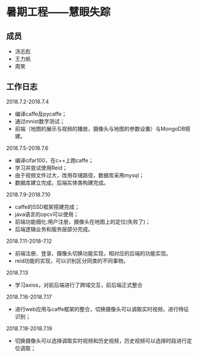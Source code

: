 暑期工程——慧眼失踪
=====
成员
--
+ 汤志彪
+ 王力帆
+ 周笑

工作日志
--
2018.7.2-2018.7.4
* 编译caffe及pycaffe；
* 通过mnist数字测试；
* 前端（地图的展示与视频的播放，摄像头与地图的参数设置）与MongoDB搭建。

2018.7.5-2018.7.6
* 编译cifar100，在c++上跑caffe；
* 学习并尝试使用Reid；
* 由于视频文件过大，改用存储路径，数据库采用mysql；
* 数据库建立完成，后端实体类构建完成。

2018.7.9-2018.7.10
* caffe的SSD框架搭建完成；
* java语言的opcv可以使用；
* 前端功能细化:用户注册，摄像头在地图上的定位(失败了)；
* 后端逻辑业务和服务层部分完成。

2018.7.11-2018-7.12
* 前端注册、登录、摄像头切换功能实现，相对应的后端的功能实现。
* reid功能的实现，可以识别区分同类的不同事物。

2018.7.13
* 学习axios，对前后端进行了跨域交互，前后端正式整合


2018.7.16-2018.7.17
* 进行web应用与caffe框架的整合，切换摄像头可以调取实时视频，进行特征识别；



2018.7.18-2018.7.19
* 切换摄像头可以选择调取实时视频和历史视频，历史视频可以选择时段进行定位调取；
